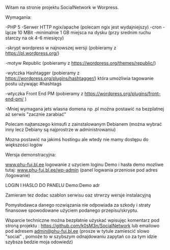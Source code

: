 Witam na stronie projektu SocialNetwork w Worpress.

Wymagania:

-PHP 5 
-Serwer HTTP ngix/apache (polecam ngix jest wydajniejszy)
-cron
-lącze 10 MBit
-minimalnie 1 GB miejsca na dysku  (przy srednim ruchu starczy na ok 4-6 miesięcy)

-skrypt wordpress w najnowszej wersji (pobieramy z https://pl.wordpress.org/)

-motyw Republic (pobieramy z https://wordpress.org/themes/republic/)

-wytczka Hashtagger (pobieramy z https://wordpress.org/plugins/hashtagger/) która umożliwia tagowanie postu używając #hashtags

-wtyczka Front End PM (pobieramy z https://wordpress.org/plugins/front-end-pm/ )



-Mniej wymagana jets wlasna domena np .pl można postawić na bezplatnej aż serwis "zacznie zarabiać"

Polecam najtanszego kimsufi z zainstalowanym Debianem (można wybrać inny  lecz Debiany są najprostrze w administrowaniu)

Mozna postawić na jakimś hostingu ale wtedy nie mamy dostępu do większości logów

Wersja demonstracyjna:

www.phu-fuj.bl.ee logowanie z uzyciem loginu Demo i hasła demo mozliwe tutaj: www.phu-fuj.bl.ee/wp-admin (panel logwania przeniose pod adres /logowanie)

LOGIN I HASLO DO PANELU Demo:Demo adr

Zamieram tez dodac szablon serwisu oaz strwrzy wersje instalacyjną

Pomysłodawca danego rozwiązania nie odpowiada za szkody i straty finansowe spowodowane użyciem podanego przepisu/skryptu.

Wsparcie techniczne można bezpłatnie użyskać wpisujęc komentarz pod stroną projektu : https://github.com/k0sM3n/SocialNetwork lub emailowo pod adresem admin@phu-fuj.bl.ee (prosze w tytule zamiescić slowo "social" , pomoże to w szybszym odnajdowaniu zapytań co za tym idzie szybsza bedzie moja odowiedz)
